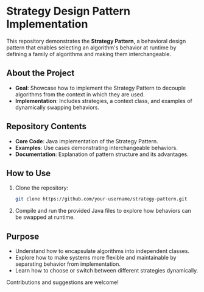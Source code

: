 # Strategy Design Pattern Implementation

This repository demonstrates the **Strategy Pattern**, a behavioral design pattern that enables selecting an algorithm's behavior at runtime by defining a family of algorithms and making them interchangeable.

## About the Project
- **Goal**: Showcase how to implement the Strategy Pattern to decouple algorithms from the context in which they are used.
- **Implementation**: Includes strategies, a context class, and examples of dynamically swapping behaviors.

## Repository Contents
- **Core Code**: Java implementation of the Strategy Pattern.
- **Examples**: Use cases demonstrating interchangeable behaviors.
- **Documentation**: Explanation of pattern structure and its advantages.

## How to Use
1. Clone the repository:
   ```bash
   git clone https://github.com/your-username/strategy-pattern.git
   ```
2. Compile and run the provided Java files to explore how behaviors can be swapped at runtime.

## Purpose
- Understand how to encapsulate algorithms into independent classes.
- Explore how to make systems more flexible and maintainable by separating behavior from implementation.
- Learn how to choose or switch between different strategies dynamically.

Contributions and suggestions are welcome!
